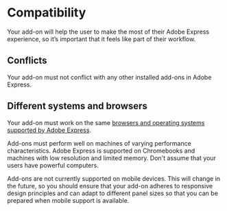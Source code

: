 # Compatibility

Your add-on will help the user to make the most of their Adobe Express experience, so it’s important that it feels like part of their workflow.

## Conflicts

Your add-on must not conflict with any other installed add-ons in Adobe Express.

## Different systems and browsers

Your add-on must work on the same [browsers and operating systems supported by Adobe Express](https://helpx.adobe.com/express/system-requirements.html).

Add-ons must perform well on machines of varying performance characteristics. Adobe Express is supported on Chromebooks and machines with low resolution and limited memory. Don't assume that your users have powerful computers.

Add-ons are not currently supported on mobile devices. This will change in the future, so you should ensure that your add-on adheres to responsive design principles and can adapt to different panel sizes so that you can be prepared when mobile support is available.
